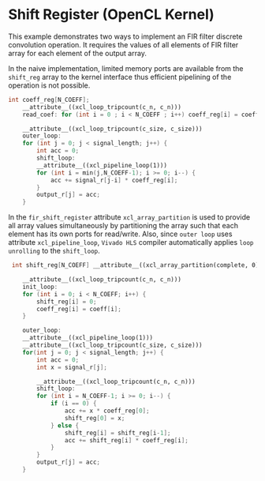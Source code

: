 Shift Register (OpenCL Kernel)
===============================

This example demonstrates two ways to implement an FIR filter discrete convolution operation. It requires 
the values of all elements of  FIR filter array for each element of the output array.

In the naive implementation, limited memory ports are available from the `shift_reg` array to the kernel interface thus efficient 
pipelining of the operation is not possible.
```c++
int coeff_reg[N_COEFF];
    __attribute__((xcl_loop_tripcount(c_n, c_n)))
    read_coef: for (int i = 0 ; i < N_COEFF ; i++) coeff_reg[i] = coeff[i];

    __attribute__((xcl_loop_tripcount(c_size, c_size)))
    outer_loop:
    for (int j = 0; j < signal_length; j++) {
        int acc = 0;
        shift_loop:
        __attribute__((xcl_pipeline_loop(1)))
        for (int i = min(j,N_COEFF-1); i >= 0; i--) {
            acc += signal_r[j-i] * coeff_reg[i];
        }
        output_r[j] = acc;
    }
 ```

In the `fir_shift_register` attribute  `xcl_array_partition`  is used to provide all array values simultaneously by
partitioning the array such that each element has its own ports for read/write. 
Also, since `outer loop` uses attribute `xcl_pipeline_loop`, `Vivado HLS` compiler automatically applies `loop unrolling` to the `shift_loop`.
```c++
 int shift_reg[N_COEFF] __attribute__((xcl_array_partition(complete, 0)));

    __attribute__((xcl_loop_tripcount(c_n, c_n)))
    init_loop:
    for (int i = 0; i < N_COEFF; i++) {
        shift_reg[i] = 0;
        coeff_reg[i] = coeff[i];
    }

    outer_loop:
    __attribute__((xcl_pipeline_loop(1)))
    __attribute__((xcl_loop_tripcount(c_size, c_size)))
    for(int j = 0; j < signal_length; j++) {
        int acc = 0;
        int x = signal_r[j];

        __attribute__((xcl_loop_tripcount(c_n, c_n)))
        shift_loop:
        for (int i = N_COEFF-1; i >= 0; i--) {
            if (i == 0) {
                acc += x * coeff_reg[0];
                shift_reg[0] = x;
            } else {
                shift_reg[i] = shift_reg[i-1];
                acc += shift_reg[i] * coeff_reg[i];
            }
        }
        output_r[j] = acc;
    }
  ```
